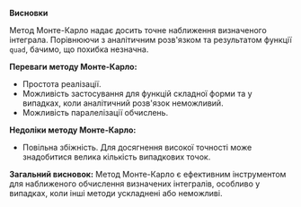 **Висновки**

Метод Монте-Карло надає досить точне наближення визначеного інтеграла. Порівнюючи з аналітичним розв'язком та результатом функції `quad`, бачимо, що похибка незначна.

**Переваги методу Монте-Карло:**

-   Простота реалізації.
-   Можливість застосування для функцій складної форми та у випадках, коли аналітичний розв'язок неможливий.
-   Можливість паралелізації обчислень.

**Недоліки методу Монте-Карло:**

-   Повільна збіжність. Для досягнення високої точності може знадобитися велика кількість випадкових точок.

**Загальний висновок:** Метод Монте-Карло є ефективним інструментом для наближеного обчислення визначених інтегралів, особливо у випадках, коли інші методи ускладнені або неможливі.